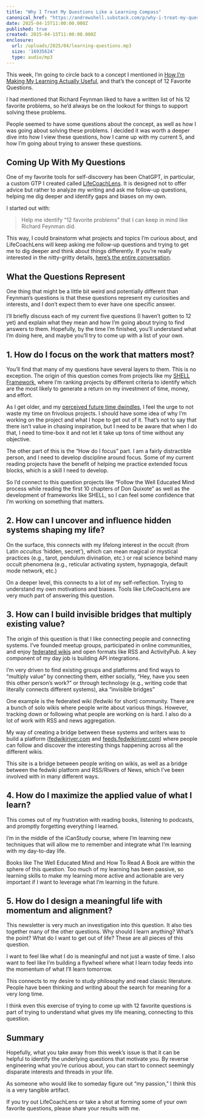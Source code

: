 ```yaml
---
title: "Why I Treat My Questions Like a Learning Compass"
canonical_href: "https://andrewshell.substack.com/p/why-i-treat-my-questions-like-a-learning"
date: 2025-04-15T11:00:00.000Z
published: true
created: 2025-04-15T11:00:00.000Z
enclosure:
  url: /uploads/2025/04/learning-questions.mp3
  size: '16935624'
  type: audio/mp3
---
```


This week, I’m going to circle back to a concept I mentioned in [How I’m Making My Learning Actually Useful](https://blog.andrewshell.org/essays/useful-learning/), and that’s the concept of 12 Favorite Questions.

I had mentioned that Richard Feynman liked to have a written list of his 12 favorite problems, so he’d always be on the lookout for things to support solving these problems. 

People seemed to have some questions about the concept, as well as how I was going about solving these problems. I decided it was worth a deeper dive into how I view these questions, how I came up with my current 5, and how I’m going about trying to answer these questions.

## Coming Up With My Questions

One of my favorite tools for self-discovery has been ChatGPT, in particular, a custom GTP I created called [LifeCoachLens](https://chatgpt.com/g/g-REZSbMxLP-lifecoachlens). It is designed not to offer advice but rather to analyze my writing and ask me follow-up questions, helping me dig deeper and identify gaps and biases on my own.

I started out with:

> Help me identify “12 favorite problems” that I can keep in mind like Richard Feynman did.

This way, I could brainstorm what projects and topics I’m curious about, and LifeCoachLens will keep asking me follow-up questions and trying to get me to dig deeper and think about things differently. If you’re really interested in the nitty-gritty details, [here’s the entire conversation](https://chatgpt.com/share/67faf7c3-e4e8-8007-807c-d9e58eba5bc4).

## What the Questions Represent

One thing that might be a little bit weird and potentially different than Feynman’s questions is that these questions represent my curiosities and interests, and I don’t expect them to ever have one specific answer.

I’ll briefly discuss each of my current five questions (I haven’t gotten to 12 yet) and explain what they mean and how I’m going about trying to find answers to them. Hopefully, by the time I’m finished, you’ll understand what I’m doing here, and maybe you’ll try to come up with a list of your own.

## 1. How do I focus on the work that matters most?

You’ll find that many of my questions have several layers to them. This is no exception. The origin of this question comes from projects like my [SHELL Framework](https://blog.andrewshell.org/essays/shell-framework/), where I’m ranking projects by different criteria to identify which are the most likely to generate a return on my investment of time, money, and effort.

As I get older, and my [perceived future time dwindles](https://blog.andrewshell.org/essays/better-learning/), I feel the urge to not waste my time on frivolous projects. I should have some idea of why I’m working on the project and what I hope to get out of it. That’s not to say that there isn’t value in chasing inspiration, but I need to be aware that when I do that, I need to time-box it and not let it take up tons of time without any objective.

The other part of this is the “How do I focus” part. I am a fairly distractible person, and I need to develop discipline around focus. Some of my current reading projects have the benefit of helping me practice extended focus blocks, which is a skill I need to develop.

So I’d connect to this question projects like “Follow the Well Educated Mind process while reading the first 10 chapters of Don Quixote” as well as the development of frameworks like SHELL, so I can feel some confidence that I’m working on something that matters.

## 2. How can I uncover and influence hidden systems shaping my life?

On the surface, this connects with my lifelong interest in the occult (from Latin _occultus_ ‘hidden, secret’), which can mean magical or mystical practices (e.g., tarot, pendulum divination, etc.) or real science behind many occult phenomena (e.g., reticular activating system, hypnagogia, default mode network, etc.)

On a deeper level, this connects to a lot of my self-reflection. Trying to understand my own motivations and biases. Tools like LifeCoachLens are very much part of answering this question.

## 3. How can I build invisible bridges that multiply existing value?

The origin of this question is that I like connecting people and connecting systems. I’ve founded meetup groups, participated in online communities, and enjoy [federated wikis](http://fed.wiki/view/welcome-visitors/view/federated-wiki) and open formats like RSS and ActivityPub. A key component of my day job is building API integrations.

I’m very driven to find existing groups and platforms and find ways to “multiply value” by connecting them, either socially, “Hey, have you seen this other person’s work?” or through technology (e.g., writing code that literally connects different systems), aka “invisible bridges”

One example is the federated wiki (fedwiki for short) community. There are a bunch of solo wikis where people write about various things. However, tracking down or following what people are working on is hard. I also do a lot of work with RSS and news aggregation.

My way of creating a bridge between these systems and writers was to build a platform ([fedwikiriver.com](https://fedwikiriver.com/) and [feeds.fedwikiriver.com](https://feeds.fedwikiriver.com/)) where people can follow and discover the interesting things happening across all the different wikis.

This site is a bridge between people writing on wikis, as well as a bridge between the fedwiki platform and RSS/Rivers of News, which I’ve been involved with in many different ways.

## 4. How do I maximize the applied value of what I learn?

This comes out of my frustration with reading books, listening to podcasts, and promptly forgetting everything I learned.

I’m in the middle of the iCanStudy course, where I’m learning new techniques that will allow me to remember and integrate what I’m learning with my day-to-day life.

Books like The Well Educated Mind and How To Read A Book are within the sphere of this question. Too much of my learning has been passive, so learning skills to make my learning more active and actionable are very important if I want to leverage what I’m learning in the future.

## 5. How do I design a meaningful life with momentum and alignment?

This newsletter is very much an investigation into this question. It also ties together many of the other questions. Why should I learn anything? What’s the point? What do I want to get out of life? These are all pieces of this question.

I want to feel like what I do is meaningful and not just a waste of time. I also want to feel like I’m building a flywheel where what I learn today feeds into the momentum of what I’ll learn tomorrow.

This connects to my desire to study philosophy and read classic literature. People have been thinking and writing about the search for meaning for a very long time.

I think even this exercise of trying to come up with 12 favorite questions is part of trying to understand what gives my life meaning, connecting to this question.

## Summary

Hopefully, what you take away from this week’s issue is that it can be helpful to identify the underlying questions that motivate you. By reverse engineering what you’re curious about, you can start to connect seemingly disparate interests and threads in your life.

As someone who would like to someday figure out “my passion,” I think this is a very tangible artifact.

If you try out LifeCoachLens or take a shot at forming some of your own favorite questions, please share your results with me.